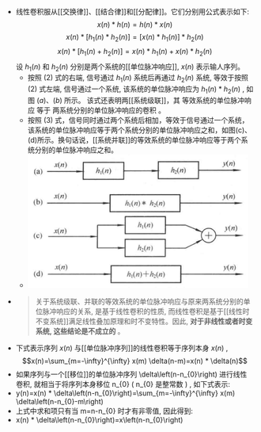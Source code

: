 - 线性卷积服从[[交换律]]、[[结合律]]和[[分配律]]。它们分别用公式表示如下:
  $$x(n) * h(n)=h(n) * x(n) \tag{1}$$
  $$x(n) *\left[h_{1}(n) * h_{2}(n)\right]=\left[x(n) * h_{1}(n)\right] * h_{2}(n)\tag{2}$$
  $$x(n) *\left[h_{1}(n)+h_{2}(n)\right]=x(n) * h_{1}(n)+x(n) * h_{2}(n)\tag{3}$$
  设  $h_{1}(n)$  和  $h_{2}(n)$  分别是两个系统的[[单位脉冲响应]],  $x(n)$  表示输人序列。
	- 按照 $(2)$ 式的右端, 信号通过  $h_{1}(n)$  系统后再通过  $h_{2}(n)$  系统, 等效于按照 $(2)$ 式左端, 信号通过一个系统, 该系统的单位脉冲响应为  $h_{1}(n) * h_{2}(n)$ , 如图 $(a)$、$(b)$ 所示。
	  该式还表明两[[系统级联]]，其 等效系统的单位脉冲响应 等于 两系统分别的单位脉冲响应的卷积 。
	- 按照 $(3)$ 式，信号同时通过两个系统后相加，等效于信号通过一个系统，该系统的单位脉冲响应等于两个系统分别的单位脉冲响应之和，如图(c)、(d)所示。换句话说，[[系统并联]]的等效系统的单位脉冲响应等于两个系统分别的单位脉冲响应之和。
	- ![image.png](../assets/image_1708149193894_0.png)
- >关于系统级联、并联的等效系统的单位脉冲响应与原来两系统分别的单位脉冲响应的关系, 是基于线性卷积的性质, 而线性卷积是基于[[线性时不变系统]]满足线性叠加原理和时不变特性。因此, **对于非线性或者时变系统, 这些结论是不成立的** 。
- 下式表示序列  $x(n)$  与[[单位脉冲序列]]的线性卷积等于序列本身  $x(n)$ ,
  $$x(n)=\sum_{m=-\infty}^{\infty} x(m) \delta(n-m)=x(n) * \delta(n)$$
- 如果序列与一个[[移位]]的单位脉冲序列  \delta\left(n-n_{0}\right)  进行线性卷积, 就相当于将序列本身移位  n_{0}  (  n_{0}  是整常数  ) , 如下式表示:
- y(n)=x(n) * \delta\left(n-n_{0}\right)=\sum_{m=-\infty}^{\infty} x(m) \delta\left(n-n_{0}-m\right)
- 上式中求和项只有当  m=n-n_{0}  时才有非零值, 因此得到:
- x(n) * \delta\left(n-n_{0}\right)=x\left(n-n_{0}\right)